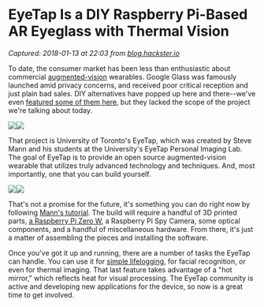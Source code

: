 # EyeTap Is a DIY Raspberry Pi-Based AR Eyeglass with Thermal Vision

_Captured: 2018-01-13 at 22:03 from [blog.hackster.io](https://blog.hackster.io/eyetap-is-a-diy-raspberry-pi-based-ar-eyeglass-with-thermal-vision-22a79cdb81ea?mc_cid=7344840f43&mc_eid=1c68da4188)_

To date, the consumer market has been less than enthusiastic about commercial [augmented-vision](https://www.hackster.io/vr) wearables. Google Glass was famously launched amid privacy concerns, and received poor critical reception and just plain bad sales. DIY alternatives have popped up here and there--we've even [featured some of them here](https://blog.hackster.io/piglass-is-a-diy-alternative-to-google-glass-3111bdef24ec), but they lacked the scope of the project we're talking about today.

![](https://cdn-images-1.medium.com/freeze/max/60/1*zQEAksYziIU8okcoWzyM3Q.gif?q=20)![](https://cdn-images-1.medium.com/max/1600/1*zQEAksYziIU8okcoWzyM3Q.gif)

That project is University of Toronto's EyeTap, which was created by Steve Mann and his students at the University's EyeTap Personal Imaging Lab. The goal of EyeTap is to provide an open source augmented-vision wearable that utilizes truly advanced technology and techniques. And, most importantly, one that you can build yourself.

![](https://cdn-images-1.medium.com/freeze/max/60/1*EACxKnM0H-qoA8x8wl3FFQ.jpeg?q=20)![](https://cdn-images-1.medium.com/max/1600/1*EACxKnM0H-qoA8x8wl3FFQ.jpeg)

That's not a promise for the future, it's something you can do right now by following [Mann's tutorial](http://www.instructables.com/id/Augmented-Reality-Eyeglass-With-Thermal-Vision-Bui/). The build will require a handful of 3D printed parts, [a Raspberry Pi Zero W](https://www.hackster.io/raspberry-pi), a Raspberry Pi Spy Camera, some optical components, and a handful of miscellaneous hardware. From there, it's just a matter of assembling the pieces and installing the software.

Once you've got it up and running, there are a number of tasks the EyeTap can handle. You can use it for [simple lifelogging](https://www.hackster.io/wearables), for facial recognition, or even for thermal imaging. That last feature takes advantage of a "hot mirror," which reflects heat for visual processing. The EyeTap community is active and developing new applications for the device, so now is a great time to get involved.
